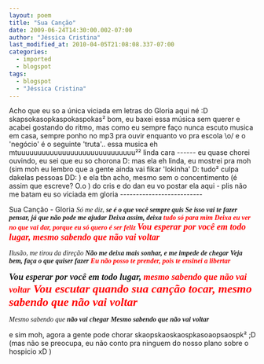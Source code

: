 ```yaml
---
layout: poem
title: "Sua Canção"
date: 2009-06-24T14:30:00.002-07:00
author: "Jéssica Cristina"
last_modified_at: 2010-04-05T21:08:08.337-07:00
categories:
  - imported
  - blogspot
tags:
  - blogspot
  - "Jéssica Cristina"
---
```


Acho que eu so a única viciada em letras do Gloria aqui né :D skapsokasopkaspokaspokas²
bom, eu baxei essa música sem querer e acabei gostando do ritmo, mas como eu sempre faço nunca escuto musica em casa, sempre ponho no mp3 pra ouvir enquanto vo pra escola \o/    e o 'negócio' é o seguinte 'truta'..  essa musica eh mtuuuuuuuuuuuuuuuuuuuuuuuuuuuuu²² linda cara *------*  eu quase chorei ouvindo, eu sei que eu so chorona D:  mas ela eh linda, eu mostrei pra moh (sim moh eu lembro que a gente ainda vai fikar 'lokinha' D: tudo² culpa dakelas pessoas DD: ) e ela tbn acho, mesmo sem o concentimento (é assim que escreve? O.o ) do cris e do dan eu vo postar ela aqui *-* plis não me batam eu so viciada em gloria *--------------------------*

Sua Canção - Gloria
  <span style="font-family: times new roman; font-style: italic;">Só me diz, <span style="font-weight: bold;">se é o que você sempre quis
<span style="font-family: times new roman; font-style: italic;"> Se isso vai te fazer pensar, já que não pode me ajudar
<span style="font-family: times new roman; font-style: italic;"> Deixa assim, deixa<span style="color: rgb(255, 0, 0);"> tudo só para mim
<span style="font-family: times new roman; font-style: italic;"> Deixa eu ver no que vai dar, <span style="font-weight: bold;">porque eu só quero é ser feliz
<span style="font-family: times new roman; font-style: italic;"> <span style="font-size:130%;"><span style="color: rgb(255, 0, 0);">Vou esperar por você em todo lugar, mesmo sabendo que <span style="font-weight: bold;">não vai voltar
 
<span style="font-family: times new roman; font-style: italic;"> Ilusão, me tirou da direção
<span style="font-family: times new roman; font-style: italic;"> <span style="font-weight: bold;">Não me deixa mais sonhar, e me impede de chegar
<span style="font-family: times new roman; font-style: italic;"> Veja bem, faça o que quiser fazer
<span style="font-family: times new roman; font-style: italic;"> <span style="color: rgb(255, 0, 0);">Eu não posso te prender, pois <span style="font-weight: bold;">te ensinei a libertar
 
<span style="font-family: times new roman; font-style: italic;"> <span style="font-size:130%;"><span style="font-weight: bold;">Vou esperar por você em todo lugar, <span style="color: rgb(255, 0, 0);">mesmo sabendo que não vai voltar<span style="font-size:130%;">
<span style="font-family: times new roman; font-style: italic; font-weight: bold;"> Vou escutar quando <span style="color: rgb(255, 0, 0);">sua canção tocar, mesmo sabendo que não vai voltar
 
<span style="font-size:100%;"><span style="font-family: times new roman; font-style: italic;"> Mesmo sabendo que <span style="font-weight: bold;">não vai chegar<span style="font-size:100%;">
<span style="font-family: times new roman; font-style: italic;"> Mesmo sabendo que <span style="font-weight: bold;">não vai voltar

e sim moh, agora a gente pode chorar skaopskaoskaospkasoaopsaospk²   ;D
(mas não se preocupa, eu não conto pra ninguem do nosso plano sobre o hospicio xD )